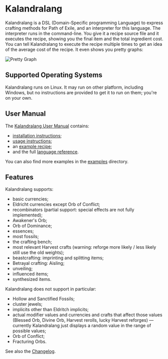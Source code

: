 # Kalandralang

Kalandralang is a DSL (Domain-Specific programming Language) to express crafting
methods for Path of Exile, and an interpreter for this language.
The interpreter runs in the command-line. You give it a recipe source file and it
executes the recipe, showing you the final item and the total ingredient cost.
You can tell Kalandralang to execute the recipe multiple
times to get an idea of the average cost of the recipe. It even shows you
pretty graphs:

![Pretty Graph](doc/pretty-graph.png)

## Supported Operating Systems

Kalandralang runs on Linux. It may run on other platform, including Windows, but
no instructions are provided to get it to run on them; you're on your own.

## User Manual

The [Kalandralang User Manual](https://doomeer.github.io/kalandralang/doc/manual.html)
contains:
- [installation instructions](https://doomeer.github.io/kalandralang/doc/manual.html#installation);
- [usage instructions](https://doomeer.github.io/kalandralang/doc/manual.html#usage);
- an [example recipe](https://doomeer.github.io/kalandralang/doc/manual.html#example-recipe);
- and the full [language reference](https://doomeer.github.io/kalandralang/doc/manual.html#language-reference).

You can also find more examples in the
[examples](https://github.com/doomeer/kalandralang/tree/master/examples) directory.

## Features

Kalandralang supports:
- basic currencies;
- Eldricht currencies except Orb of Conflict;
- recombinators (partial support: special effects are not fully implemented);
- Awakener's Orb;
- Orb of Dominance;
- essences;
- most fossils;
- the crafting bench;
- most relevant Harvest crafts (warning: reforge more likely / less likely still use
  the old weights);
- beastcrafting: imprinting and splitting items;
- Betrayal crafting: Aisling;
- unveiling;
- influenced items;
- synthesized items.

Kalandralang does not support in particular:
- Hollow and Sanctified Fossils;
- cluster jewels;
- implicits other than Eldritch implicits;
- actual modifier values and currencies and crafts that affect those values
  (Blessed Orb, Divine Orb, Harvest rerolls, lucky Harvest reforges) — currently
  Kalandralang just displays a random value in the range of possible values;
- Orb of Conflict;
- Fracturing Orbs.

See also the [Changelog](CHANGES.md).
